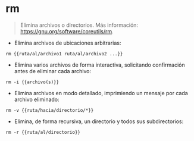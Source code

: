 # rm

> Elimina archivos o directorios.
> Más información: <https://gnu.org/software/coreutils/rm>.

- Elimina archivos de ubicaciones arbitrarias:

`rm {{ruta/al/archivo1 ruta/al/archivo2 ...}}`

- Elimina varios archivos de forma interactiva, solicitando confirmación antes de eliminar cada archivo:

`rm -i {{archivo(s)}}`

- Elimina archivos en modo detallado, imprimiendo un mensaje por cada archivo eliminado:

`rm -v {{ruta/hacia/directorio/*}}`

- Elimina, de forma recursiva, un directorio y todos sus subdirectorios:

`rm -r {{ruta/al/directorio}}`
